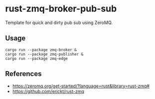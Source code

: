 # rust-zmq-broker-pub-sub

Template for quick and dirty pub sub using ZeroMQ.

## Usage

```
cargo run --package zmq-broker &
cargo run --package zmq-publisher & 
cargo run --package zmq-edge
```
## References
- https://zeromq.org/get-started/?language=rust&library=rust-zmq#
- https://github.com/erickt/rust-zmq

